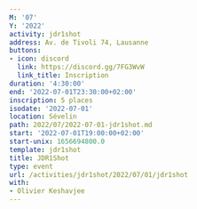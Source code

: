 ```yaml
---
M: '07'
Y: '2022'
activity: jdr1shot
address: Av. de Tivoli 74, Lausanne
buttons:
- icon: discord
  link: https://discord.gg/7FG3WvW
  link_title: Inscription
duration: '4:30:00'
end: '2022-07-01T23:30:00+02:00'
inscription: 5 places
isodate: '2022-07-01'
location: Sévelin
path: 2022/07/2022-07-01-jdr1shot.md
start: '2022-07-01T19:00:00+02:00'
start-unix: 1656694800.0
template: jdr1shot
title: JDR1Shot
type: event
url: /activities/jdr1shot/2022/07/01/jdr1shot
with:
- Olivier Keshavjee
---
```


